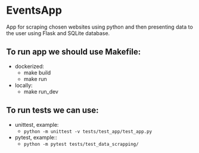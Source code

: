 # EventsApp
App for scraping chosen websites using python and then presenting data to the user using Flask and SQLite database.

## To run app we should use Makefile:
- dockerized: 
	- make build
	- make run  
- locally:
	- make run_dev
	
## To run tests we can use:
- unittest, example:
	- `python -m unittest -v tests/test_app/test_app.py`
- pytest, example::
	- `python -m pytest tests/test_data_scrapping/`

